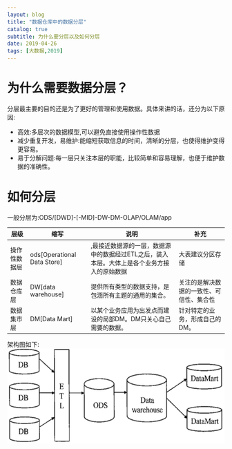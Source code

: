```yaml
---
layout: blog
title: "数据仓库中的数据分层"
catalog: true
subtitle: 为什么要分层以及如何分层
date: 2019-04-26
tags: [大数据,2019]
---
```

# 为什么需要数据分层？
分层最主要的目的还是为了更好的管理和使用数据。具体来讲的话，还分为以下原因:
+ 高效:多层次的数据模型,可以避免直接使用操作性数据
+ 减少重复开发，易维护:能缩短获取信息的时间，清晰的分层，也使得维护变得更容易。
+ 易于分解问题:每一层只关注本层的职能，比较简单和容易理解，也便于维护数据的准确性。

# 如何分层
一般分层为:ODS/[DWD]-[-MID]-DW-DM-OLAP/OLAM/app

层级 | 缩写 | 说明 | 补充
---|---|---|---
操作性数据层|ods[Operational Data Store]|,最接近数据源的一层，数据源中的数据经过ETL之后，装入本层。大体上是各个业务方接入的原始数据|大表建议分区存储
数据仓库层|DW[data warehouse]|提供所有类型的数据支持，是包涵所有主题的通用的集合。|关注的是解决数据的一致性、可信性、集合性
数据集市层|DM[Data Mart]|以某个业务应用为出发点而建设的局部DM。DM只关心自己需要的数据。|针对特定的业务，形成自己的DM。

架构图如下:
![数据中心整体架构](https://raw.githubusercontent.com/RussXia/RussXia.github.io/master/_pic/data_center_construct.png)